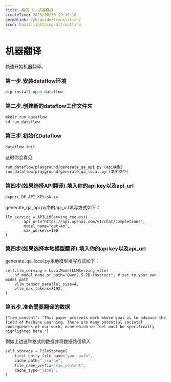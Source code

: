 ```yaml
---
title: 案例 1. 机器翻译
createTime: 2025/06/30 19:19:16
permalink: /zh/guide/translation/
icon: basil:lightning-alt-outline
---
```


# 机器翻译

快速开始机器翻译。
### 第一步.安装dataflow环境
```python
pip install open-dataflow
```
### 第二步.创建新的dataflow工作文件夹
```python
mkdir run_dataflow
cd run_dataflow
```
### 第三步.初始化Dataflow
```python
dataflow init
```
这时你会看见
```python
run_dataflow/playground/generate_qa_api.py (api模型)
run_dataflow/playground/generate_qa_local.py (本地模型)
```
### 第四步(如果选择API翻译).填入你的api key以及api_url
```python
export DF_API_KEY=sk xx
```
generate_qa_api.py中的api_url填写方式如下：
```
llm_serving = APILLMServing_request(
        api_url="https://api.openai.com/v1/chat/completions",
        model_name="gpt-4o",
        max_workers=100
)
```

### 第四步(如果选择本地模型翻译).填入你的api key以及api_url
generate_qa_local.py本地模型填写方式如下：
```
self.llm_serving = LocalModelLLMServing_vllm(
    hf_model_name_or_path="Qwen2.5-7B-Instruct", # set to your own model path
    vllm_tensor_parallel_size=4,
    vllm_max_tokens=8192,
)
```

### 第五步.准备需要翻译的数据
```jsonl
{"raw_content": "This paper presents work whose goal is to advance the field of Machine Learning. There are many potential societal consequences of our work, none which we feel must be specifically highlighted here."}
```
例如上边这种格式的数据并将数据路径填入
```python
self.storage = FileStorage(
    first_entry_file_name="your path",
    cache_path="./cache",
    file_name_prefix="raw_content",
    cache_type="jsonl",
)
```
